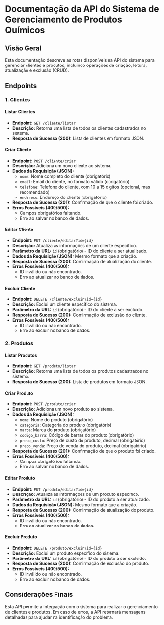 
# Documentação da API do Sistema de Gerenciamento de Produtos Químicos

## Visão Geral
Esta documentação descreve as rotas disponíveis na API do sistema para gerenciar clientes e produtos, incluindo operações de criação, leitura, atualização e exclusão (CRUD).

## Endpoints

### 1. Clientes

#### Listar Clientes
- **Endpoint:** `GET /cliente/listar`
- **Descrição:** Retorna uma lista de todos os clientes cadastrados no sistema.
- **Resposta de Sucesso (200):** Lista de clientes em formato JSON.

#### Criar Cliente
- **Endpoint:** `POST /cliente/criar`
- **Descrição:** Adiciona um novo cliente ao sistema.
- **Dados da Requisição (JSON):**
  - `nome`: Nome completo do cliente (obrigatório)
  - `email`: Email do cliente, no formato válido (obrigatório)
  - `telefone`: Telefone do cliente, com 10 a 15 dígitos (opcional, mas recomendado)
  - `endereco`: Endereço do cliente (obrigatório)
- **Resposta de Sucesso (201):** Confirmação de que o cliente foi criado.
- **Erros Possíveis (400/500):** 
  - Campos obrigatórios faltando.
  - Erro ao salvar no banco de dados.

#### Editar Cliente
- **Endpoint:** `PUT /cliente/editar?id={id}`
- **Descrição:** Atualiza as informações de um cliente específico.
- **Parâmetro da URL:** `id` (obrigatório) - ID do cliente a ser atualizado.
- **Dados da Requisição (JSON):** Mesmo formato que a criação.
- **Resposta de Sucesso (200):** Confirmação de atualização do cliente.
- **Erros Possíveis (400/500):** 
  - ID inválido ou não encontrado.
  - Erro ao atualizar no banco de dados.

#### Excluir Cliente
- **Endpoint:** `DELETE /cliente/excluir?id={id}`
- **Descrição:** Exclui um cliente específico do sistema.
- **Parâmetro da URL:** `id` (obrigatório) - ID do cliente a ser excluído.
- **Resposta de Sucesso (200):** Confirmação de exclusão do cliente.
- **Erros Possíveis (400/500):** 
  - ID inválido ou não encontrado.
  - Erro ao excluir no banco de dados.

### 2. Produtos

#### Listar Produtos
- **Endpoint:** `GET /produto/listar`
- **Descrição:** Retorna uma lista de todos os produtos cadastrados no sistema.
- **Resposta de Sucesso (200):** Lista de produtos em formato JSON.

#### Criar Produto
- **Endpoint:** `POST /produto/criar`
- **Descrição:** Adiciona um novo produto ao sistema.
- **Dados da Requisição (JSON):**
  - `nome`: Nome do produto (obrigatório)
  - `categoria`: Categoria do produto (obrigatório)
  - `marca`: Marca do produto (obrigatório)
  - `codigo_barra`: Código de barras do produto (obrigatório)
  - `preco_custo`: Preço de custo do produto, decimal (obrigatório)
  - `preco_venda`: Preço de venda do produto, decimal (obrigatório)
- **Resposta de Sucesso (201):** Confirmação de que o produto foi criado.
- **Erros Possíveis (400/500):**
  - Campos obrigatórios faltando.
  - Erro ao salvar no banco de dados.

#### Editar Produto
- **Endpoint:** `PUT /produto/editar?id={id}`
- **Descrição:** Atualiza as informações de um produto específico.
- **Parâmetro da URL:** `id` (obrigatório) - ID do produto a ser atualizado.
- **Dados da Requisição (JSON):** Mesmo formato que a criação.
- **Resposta de Sucesso (200):** Confirmação de atualização do produto.
- **Erros Possíveis (400/500):** 
  - ID inválido ou não encontrado.
  - Erro ao atualizar no banco de dados.

#### Excluir Produto
- **Endpoint:** `DELETE /produto/excluir?id={id}`
- **Descrição:** Exclui um produto específico do sistema.
- **Parâmetro da URL:** `id` (obrigatório) - ID do produto a ser excluído.
- **Resposta de Sucesso (200):** Confirmação de exclusão do produto.
- **Erros Possíveis (400/500):** 
  - ID inválido ou não encontrado.
  - Erro ao excluir no banco de dados.

## Considerações Finais
Esta API permite a integração com o sistema para realizar o gerenciamento de clientes e produtos. Em caso de erros, a API retornará mensagens detalhadas para ajudar na identificação do problema.

